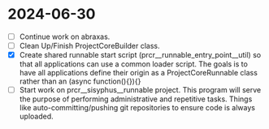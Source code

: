 # 2024-06-30
- [ ] Continue work on abraxas.
- [ ] Clean Up/Finish ProjectCoreBuilder class.
- [x] Create shared runnable start script (prcr__runnable_entry_point__util) so that all applications can use a common loader script.  The goals is to have all applications define their origin as a ProjectCoreRunnable class rather than an (async function(){}){}
- [ ] Start work on prcr__sisyphus__runnable project.  This program will serve the purpose of performing administrative and repetitive tasks.  Things like auto-committing/pushing git repositories to ensure code is always uploaded.
